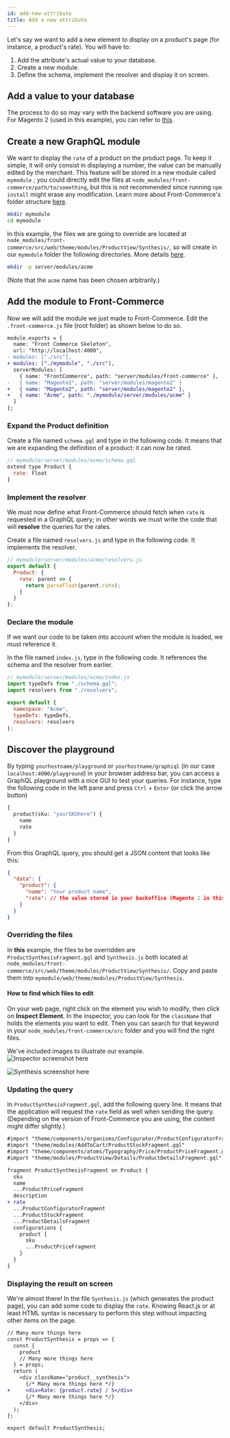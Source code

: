 ```yaml
---
id: add-new-attribute
title: Add a new attribute
---
```


Let's say we want to add a new element to display on a product's page (for instance, a product's rate). You will have to:

1. Add the attribute's actual value to your database.
2. Create a new module.
3. Define the schema, implement the resolver and display it on screen.

## Add a value to your database

The process to do so may vary with the backend software you are using. For Magento 2 (used in this example), you can refer to [this](https://www.fastcomet.com/tutorials/magento2/product-attributes).

## Create a new GraphQL module

We want to display the `rate` of a product on the product page. To keep it simple, it will only consist in displaying a number, the value can be manually edited by the merchant. This feature will be stored in a new module called `mymodule` ; you could directly edit the files at `node_modules/front-commerce/path/to/something`, but this is not recommended since running `npm install` might erase any modification.
Learn more about Front-Commerce's folder structure [here](/docs/essentials/extend-the-theme.html).

```bash
mkdir mymodule
cd mymodule
```

In this example, the files we are going to override are located at `node_modules/front-commerce/src/web/theme/modules/ProductView/Synthesis/`, so will create in our `mymodule` folder the following directories. More details [here](/docs/essentials/extend-the-graphql-schema.html).

```bash
mkdir -p server/modules/acme
```

(Note that the `acme` name has been chosen arbitrarily.)

## Add the module to Front-Commerce

Now we will add the module we just made to Front-Commerce. Edit the `.front-commerce.js` file (root folder) as shown below to do so.

```diff
module.exports = {
  name: "Front Commerce Skeleton",
  url: "http://localhost:4000",
- modules: ["./src"],
+ modules: ["./mymodule", "./src"],
  serverModules: [
    { name: "FrontCommerce", path: "server/modules/front-commerce" },
-   { name: "Magento2", path: "server/modules/magento2" }
+   { name: "Magento2", path: "server/modules/magento2" },
+   { name: "Acme", path: "./mymodule/server/modules/acme" }
  ]
};
```

### Expand the Product definition

Create a file named `schema.gql` and type in the following code. It means that we are expanding the definition of a product: it can now be rated.

```js
// mymodule/server/modules/acme/schema.gql
extend type Product {
  rate: Float
}
```

### Implement the resolver

We must now define what Front-Commerce should fetch when `rate` is requested in a GraphQL query; in other words we must write the code that will **resolve** the queries for the rates.

Create a file named `resolvers.js` and type in the following code. It implements the resolver.

```js
// mymodule/server/modules/acme/resolvers.js
export default {
  Product: {
    rate: parent => {
      return parseFloat(parent.rate);
    }
  }
};
```

### Declare the module

If we want our code to be taken into account when the module is loaded, we must reference it.

In the file named `index.js`, type in the following code. It references the schema and the resolver from earlier.

```js
// mymodule/server/modules/acme/index.js
import typeDefs from "./schema.gql";
import resolvers from "./resolvers";

export default {
  namespace: "Acme",
  typeDefs: typeDefs,
  resolvers: resolvers
};
```

## Discover the playground

By typing `yourhostname/playground` or `yourhostname/graphiql` (in our case `localhost:4000/playground`) in your browser address bar, you can access a GraphQL playground with a nice GUI to test your queries. For instance, type the following code in the left pane and press `Ctrl` + `Enter` (or click the arrow button)

```graphql
{
  product(sku: "yourSKUhere") {
    name
    rate
  }
}
```

From this GraphQL query, you should get a JSON content that looks like this:

```json
{
  "data": {
    "product": {
      "name": "Your product name",
      "rate": // the value stored in your backoffice (Magento 2 in this case)
    }
  }
}
```

### Overriding the files

In **this** example, the files to be overridden are `ProductSynthesisFragment.gql` and `Synthesis.js` both located at `node_modules/front-commerce/src/web/theme/modules/ProductView/Synthesis/`. Copy and paste them into `mymodule/web/theme/modules/ProductView/Synthesis`.

#### How to find which files to edit

On your web page, right click on the element you wish to modify, then click on **Inspect Element**. In the inspector, you can look for the `className` that holds the elements you want to edit. Then you can search for that keyword in your `node_modules/front-commerce/src` folder and you will find the right files.

We've included images to illustrate our example.
![Inspector screenshot here](./assets/inspector-screenshot.png)

![Synthesis screenshot here](./assets/synthesis-screenshot.png)

### Updating the query

In `ProductSynthesisFragment.gql`, add the following query line. It means that the application will request the `rate` field as well when sending the query. (Depending on the version of Front-Commerce you are using, the content might differ slightly.)

```diff
#import "theme/components/organisms/Configurator/ProductConfiguratorFragment.gql"
#import "theme/modules/AddToCart/ProductStockFragment.gql"
#import "theme/components/atoms/Typography/Price/ProductPriceFragment.gql"
#import "theme/modules/ProductView/Details/ProductDetailsFragment.gql"

fragment ProductSynthesisFragment on Product {
  sku
  name
  ...ProductPriceFragment
  description
+ rate
  ...ProductConfiguratorFragment
  ...ProductStockFragment
  ...ProductDetailsFragment
  configurations {
    product {
      sku
      ...ProductPriceFragment
    }
  }
}
```

### Displaying the result on screen

We're almost there! In the file `Synthesis.js` (which generates the product page), you can add some code to display the `rate`. Knowing React.js or at least HTML syntax is necessary to perform this step without impacting other items on the page.

```diff
// Many more things here
const ProductSynthesis = props => {
  const {
    product
    // Many more things here
  } = props;
  return (
    <div className="product__synthesis">
      {/* Many more things here */}
+     <div>Rate: {product.rate} / 5</div>
      {/* Many more things here */}
    </div>
  );
};

export default ProductSynthesis;
```
